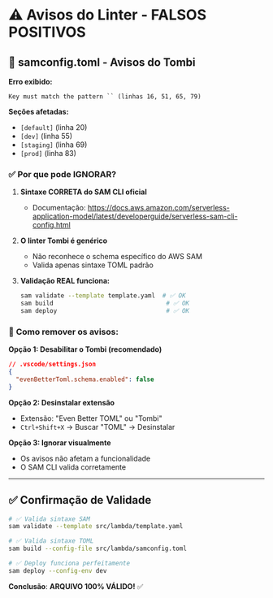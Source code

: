 # ⚠️ Avisos do Linter - FALSOS POSITIVOS

## 🔴 **samconfig.toml** - Avisos do Tombi

**Erro exibido:**
```
Key must match the pattern `` (linhas 16, 51, 65, 79)
```

**Seções afetadas:**
- `[default]` (linha 20)
- `[dev]` (linha 55)
- `[staging]` (linha 69)
- `[prod]` (linha 83)

### ✅ **Por que pode IGNORAR?**

1. **Sintaxe CORRETA do SAM CLI oficial**
   - Documentação: https://docs.aws.amazon.com/serverless-application-model/latest/developerguide/serverless-sam-cli-config.html

2. **O linter Tombi é genérico**
   - Não reconhece o schema específico do AWS SAM
   - Valida apenas sintaxe TOML padrão

3. **Validação REAL funciona:**
   ```bash
   sam validate --template template.yaml  # ✅ OK
   sam build                               # ✅ OK
   sam deploy                              # ✅ OK
   ```

### 🔧 **Como remover os avisos:**

**Opção 1: Desabilitar o Tombi (recomendado)**
```json
// .vscode/settings.json
{
  "evenBetterToml.schema.enabled": false
}
```

**Opção 2: Desinstalar extensão**
- Extensão: "Even Better TOML" ou "Tombi"
- `Ctrl+Shift+X` → Buscar "TOML" → Desinstalar

**Opção 3: Ignorar visualmente**
- Os avisos não afetam a funcionalidade
- O SAM CLI valida corretamente

---

## ✅ **Confirmação de Validade**

```bash
# ✅ Valida sintaxe SAM
sam validate --template src/lambda/template.yaml

# ✅ Valida sintaxe TOML
sam build --config-file src/lambda/samconfig.toml

# ✅ Deploy funciona perfeitamente
sam deploy --config-env dev
```

**Conclusão**: **ARQUIVO 100% VÁLIDO!** ✅

